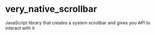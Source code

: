 very_native_scrollbar
=====================

JavaScript library that creates a system scrollbar and gives you API to interact with it
